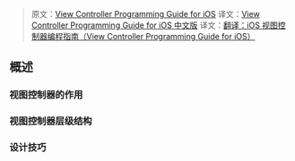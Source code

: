 > 原文：[View Controller Programming Guide for iOS](https://developer.apple.com/library/archive/featuredarticles/ViewControllerPGforiPhoneOS/index.html#//apple_ref/doc/uid/TP40007457-CH2-SW1)
> 译文：[View Controller Programming Guide for iOS 中文版](http://static.kancloud.cn/god-is-coder/jishuwendang/content/%E6%A6%82%E8%BF%B0.md)
> 译文：[翻译：iOS 视图控制器编程指南（View Controller Programming Guide for iOS）](https://www.jianshu.com/p/82043c17b712)



## 概述

### 视图控制器的作用

### 视图控制器层级结构

### 设计技巧



